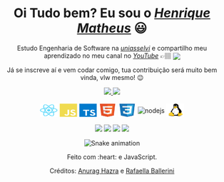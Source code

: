<div>
  <h1 align="center">Oi Tudo bem? Eu sou o <a href="https://www.linkedin.com/in/HenriqueMatheusDev/"><i>Henrique Matheus</i></a> 😃️</h1>
  <p align="center">Estudo Engenharia de Software na <a href="https://portal.uniasselvi.com.br/"><i>uniasselvi</i></a> e compartilho meu aprendizado no meu canal no <a href="https://www.youtube.com/channel/UCkCGqR16ZS3XFjnGb_Pmw8g"><i>YouTube</i></a><span> 👉🏽️</span>
  <a align="rigth"  href="https:/https://www.youtube.com/channel/UCkCGqR16ZS3XFjnGb_Pmw8g" target="_blank">
    <img width="10%" align="center" valign="middle" src="https://img.shields.io/youtube/channel/subscribers/UCkCGqR16ZS3XFjnGb_Pmw8g  " target="_blank" />
  </a><br>
  <p align="center">Já se inscreve aí e vem codar comigo, tua contribuição será muito bem vinda, vlw mesmo! 😉️</h2>
</div>


<!-- <h1 align="center"> 
  Trybe
</h1>
<p align="center"><i>"A Trybe é uma escola do futuro para qualquer pessoa que deseja construir uma carreira de sucesso em tecnologia. Como estudante a pessoa ainda tem a opção de pagar os estudos apenas quando estiver formada e com um bom trabalho."</i></p> -->

<div align="center">
  <a href="https://github.com/HenriqueMatheusDev">
    <img height="150em" src="https://github-readme-stats.vercel.app/api?username=HenriqueMatheusDev_private=true&include_all_commits=true&show_icons=true&theme=dracula&hide_border=false&show_owner=true"/>
    <img height="150em" src="https://github-readme-stats.vercel.app/api/top-langs/?username=duribeiro&theme=dracula&hide_border=false&&layout=compact"/>
  </a>
</div>

<div align="center" valign="top"><br>
  <img align="center" alt="React" height="30" width="40" src="https://raw.githubusercontent.com/devicons/devicon/master/icons/react/react-original.svg">
  <img align="center" alt="Js" height="30" width="40" src="https://raw.githubusercontent.com/devicons/devicon/master/icons/javascript/javascript-plain.svg">
  <img align="center" alt="Js" height="30" width="40" src="https://raw.githubusercontent.com/devicons/devicon/master/icons/typescript/typescript-plain.svg">
  <img align="center" alt="HTML" height="30" width="40" src="https://raw.githubusercontent.com/devicons/devicon/master/icons/html5/html5-original.svg">
  <img align="center" alt="CSS" height="30" width="40" src="https://raw.githubusercontent.com/devicons/devicon/master/icons/css3/css3-original.svg">
  <img align="center" alt="nodejs" height="30" width="40" src="https://cdn.worldvectorlogo.com/logos/nodejs-icon.svg">
  <img align="center" alt="linux" height="30" width="40" src="https://raw.githubusercontent.com/devicons/devicon/master/icons/linux/linux-original.svg">
</div><br>

<div align="center">
  <a href="https://www.youtube.com/channel/UCkCGqR16ZS3XFjnGb_Pmw8g" target="_blank"><img src="https://img.shields.io/badge/YouTube-FF0000?style=for-the-badge&logo=youtube&logoColor=white" target="_blank"></a>
  <a href="https://www.instagram.com/henrique.code/" target="_blank"><img src="https://img.shields.io/badge/-Instagram-%23E4405F?style=for-the-badge&logo=instagram&logoColor=white" target="_blank"></a>
  <!-- <a href="https://www.facebook.com/" target="_blank"><img src="https://img.shields.io/badge/Facebook-1877F2?style=for-the-badge&logo=facebook&logoColor=white" target="_blank"></a>  -->
  <a href="https://www.linkedin.com/in/henrique-matheus-16626322b" target="_blank"><img src="https://img.shields.io/badge/-LinkedIn-%230077B5?style=for-the-badge&logo=linkedin&logoColor=white" target="_blank"></a> 
  <a href="henrique.matheus.developer@gmail.com"><img src="https://img.shields.io/badge/-Gmail-%23333?style=for-the-badge&logo=gmail&logoColor=white" target="_blank"></a>
</div>

<div align="center">
  
  ![Snake animation](https://github.com/danielbped/danielbped/blob/output/github-contribution-grid-snake.svg)
  
</div>

<div align="center">
  <p>Feito com :heart: e JavaScript.</p>
  <p>Créditos: <a href="https://github.com/anuraghazra/github-readme-stats">Anurag Hazra</a> e <a href="https://github.com/rafaballerini">Rafaella Ballerini</a></p>
</div>

